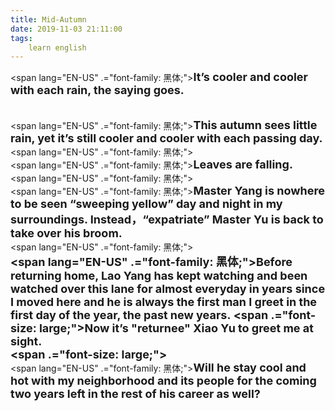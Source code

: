 ```yaml
---
title: Mid-Autumn
date: 2019-11-03 21:11:00
tags:
    learn english
---
```

<span lang="EN-US" .="font-family: &#x9ED1;&#x4F53;;"><font size="4"><b>It&#x2019;s
cooler and cooler with each rain, the saying goes.&#xA0;&#xA0;</b></font></span><div><font size="4"><b><br></b></font><div><span lang="EN-US" .="font-family: &#x9ED1;&#x4F53;;"><font size="4"><b>This autumn sees little rain, yet it&#x2019;s still
cooler and cooler with each passing day.</b></font></span></div><div><span lang="EN-US" .="font-family: &#x9ED1;&#x4F53;;"><font size="4"><b><br></b></font></span></div><div><span lang="EN-US" .="font-family: &#x9ED1;&#x4F53;;"><font size="4"><b>Leaves are falling.&#xA0;</b></font></span></div><div><span lang="EN-US" .="font-family: &#x9ED1;&#x4F53;;"><font size="4"><b><br></b></font></span></div><div><span lang="EN-US" .="font-family: &#x9ED1;&#x4F53;;"><font size="4"><b>Master Yang is
nowhere to be seen &#x201C;sweeping yellow&#x201D; day and night in my surroundings. Instead&#xFF0C;&#x201C;expatriate&#x201D; Master Yu is back to take over his broom.&#xA0;</b></font></span></div><div><span lang="EN-US" .="font-family: &#x9ED1;&#x4F53;;"><font size="4"><b><br></b></font></span></div><div><font size="4"><b><span lang="EN-US" .="font-family: &#x9ED1;&#x4F53;;">Before returning home, Lao
Yang has kept watching and been watched over this lane for almost everyday in years since I moved here and he is always the first man I greet in the first
day of the year, the past new years.&#xA0;</span><span .="font-size: large;">Now it&#x2019;s &quot;returnee&quot; Xiao Yu to greet me at sight.&#xA0;</span></b></font></div><div><font size="4"><b><span .="font-size: large;"><br></span></b></font></div><div><span lang="EN-US" .="font-family: &#x9ED1;&#x4F53;;"><font size="4"><b>Will he stay cool and hot with my neighborhood and its people for the coming two years left in the rest of his career as well?&#xA0;</b></font></span></div></div>